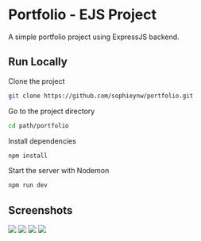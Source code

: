 # Portfolio - EJS Project

A simple portfolio project using ExpressJS backend.

## Run Locally

Clone the project

```bash
git clone https://github.com/sophieynw/portfolio.git
```

Go to the project directory

```bash
cd path/portfolio
```

Install dependencies

```bash
npm install
```

Start the server with Nodemon

```bash
npm run dev
```



## Screenshots

![](https://sophiewang-images.s3.us-east-1.amazonaws.com/Portfolio/Screenshot+2025-02-12+at+8.55.23%E2%80%AFPM.png)
![](https://sophiewang-images.s3.us-east-1.amazonaws.com/Portfolio/Screenshot+2025-02-12+at+8.55.26%E2%80%AFPM.png)
![](https://sophiewang-images.s3.us-east-1.amazonaws.com/Portfolio/Screenshot+2025-02-12+at+8.55.30%E2%80%AFPM.png)
![](https://sophiewang-images.s3.us-east-1.amazonaws.com/Portfolio/Screenshot+2025-02-12+at+8.47.15%E2%80%AFPM.png)
